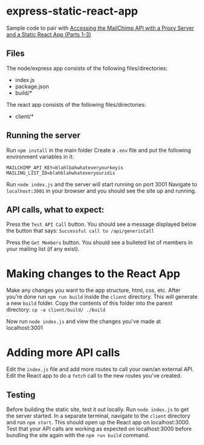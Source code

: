 # express-static-react-app
Sample code to pair with [Accessing the MailChimp API with a Proxy Server and a Static React App (Parts 1-3)](https://codeburst.io/accessing-the-mailchimp-api-with-a-proxy-server-and-a-static-react-app-part-1-dd07329f1155)

## Files 

The node/express app consists of the following files/directories:

* index.js
* package.json
* build/*

The react app consists of the following files/directories: 

* client/*

## Running the server

Run `npm install` in the main folder
Create a `.env` file and put the following environment variables in it: 

```
MAILCHIMP_API_KEY=blahlbahwhateveryourkeyis
MAILING_LIST_ID=blahblahwhateveryouridis
```

Run `node index.js` and the server will start running on port 3001
Navigate to `localhost:3001` in your browser and you should see the site up and running. 

## API calls, what to expect: 
Press the `Test API Call` button. 
You should see a message displayed below the button that says: 
`Successful call to /api/genericCall`

Press the `Get Members` button. 
You should see a bulleted list of members in your mailing list (if any exist). 

# Making changes to the React App
Make any changes you want to the app structure, html, css, etc. 
After you're done run `npm run build` inside the `client` directory. 
This will generate a new `build` folder. Copy the contents of this folder into the parent directory:
`cp -a client/build/ ./build` 

Now run `node index.js` and view the changes you've made at localhost:3001

# Adding more API calls
Edit the `index.js` file and add more routes to call your own/an external API. 
Edit the React app to do a `fetch` call to the new routes you've created. 

## Testing
Before building the static site, test it out locally. 
Run `node index.js` to get the server started. 
In a separate terminal, navigate to the `client` directory and run `npm start`. This should open up the React app on localhost:3000. 
Test that your API calls are working as expected on localhost:3000 before bundling the site again with the `npm run build` command.
